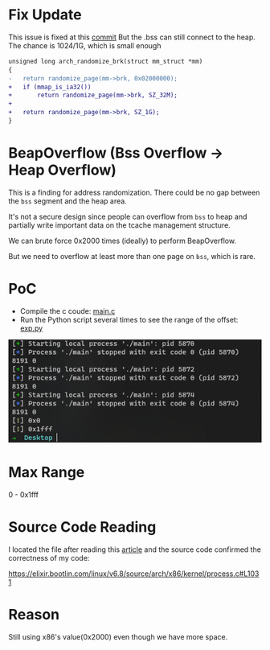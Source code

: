 # Fix Update

This issue is fixed at this [commit][2]
But the .bss can still connect to the heap. The chance is 1024/1G, which is small enough

```diff
unsigned long arch_randomize_brk(struct mm_struct *mm)
{
-	return randomize_page(mm->brk, 0x02000000);
+	if (mmap_is_ia32())
+		return randomize_page(mm->brk, SZ_32M);
+
+	return randomize_page(mm->brk, SZ_1G);
}

```

# BeapOverflow (Bss Overflow -> Heap Overflow)

This is a finding for address randomization. There could be no gap between the `bss` segment and the heap area.

It's not a secure design since people can overflow from `bss` to heap and partially write important data on the tcache management structure. 

We can brute force 0x2000 times (ideally) to perform BeapOverflow.

But we need to overflow at least more than one page on `bss`, which is rare.


# PoC
- Compile the c coude: [main.c](./main.c)
- Run the Python script several times to see the range of the offset: [exp.py](./exp.py)

![PoC](image.png)

# Max Range
0 - 0x1fff

# Source Code Reading
I located the file after reading this [article][1] and the source code confirmed the correctness of my code:

https://elixir.bootlin.com/linux/v6.8/source/arch/x86/kernel/process.c#L1031

# Reason

Still using x86's value(0x2000) even though we have more space.


[1]: https://www.cnblogs.com/wangaohui/p/7122653.html
[2]: https://github.com/torvalds/linux/commit/685d98211273f60e38a6d361b62d7016c545297e#diff-4dd434086fa3d909f159202a82af12e0f3409a90a28d45dededeeac8be2c6810L1033
